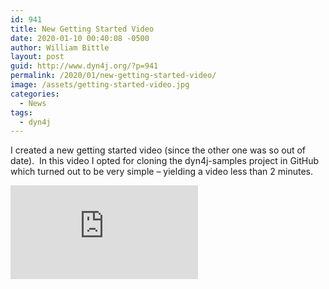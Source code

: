 ```yaml
---
id: 941
title: New Getting Started Video
date: 2020-01-10 00:40:08 -0500
author: William Bittle
layout: post
guid: http://www.dyn4j.org/?p=941
permalink: /2020/01/new-getting-started-video/
image: /assets/getting-started-video.jpg
categories:
  - News
tags:
  - dyn4j
---
```

I created a new getting started video (since the other one was so out of date).  In this video I opted for cloning the dyn4j-samples project in GitHub which turned out to be very simple &#8211; yielding a video less than 2 minutes.

<div class="ratio ratio-16x9 mb-3">
    <iframe src="https://www.youtube.com/embed/OqOcT8z-m_w" title="YouTube video player" frameborder="0" allow="accelerometer; autoplay; clipboard-write; encrypted-media; gyroscope; picture-in-picture" allowfullscreen></iframe>
</div>